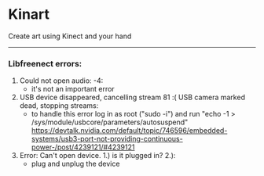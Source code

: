 # Kinart
Create art using Kinect and your hand



_____________________________

### Libfreenect errors:
1. Could not open audio: -4:
    - it's not an important error
2. USB device disappeared, cancelling stream 81 :( USB camera marked dead, stopping streams:
    - to handle this error log in as root ("sudo -i") and run  "echo -1 > /sys/module/usbcore/parameters/autosuspend"
  https://devtalk.nvidia.com/default/topic/746596/embedded-systems/usb3-port-not-providing-continuous-power-/post/4239121/#4239121
3. Error: Can't open device. 1.) is it plugged in? 2.):
    - plug and unplug the device
